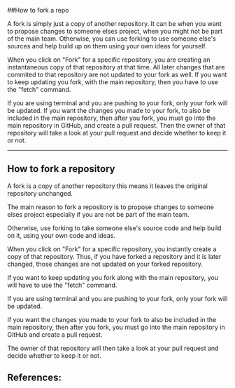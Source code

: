 ##How to fork a repo

A fork is simply just a copy of another repository. It can be when you want to propose changes to someone elses project, when you might not be part of the main team. Otherwise, you can use forking to use someone else's sources and help build up on them using your own ideas for yourself.

When you click on "Fork" for a specific repository, you are creating an instantaneous copy of that repository at that time. All later changes that are commited to that repository are not updated to your fork as well. If you want to keep updating you fork, with the main repository, then you have to use the "fetch" command.

If you are using terminal and you are pushing to your fork, only your fork will be updated. If you want the changes you made to your fork, to also be included in the main repository, then after you fork, you must go into the main repository in GitHub, and create a pull request. Then the owner of that repository will take a look at your pull request and decide whether to keep it or not.

---



## How to fork a repository

A fork is a copy of another repository this means it leaves the original repository unchanged.

The main reason to fork a repository is to propose changes to someone elses project especially if you are not be part of the main team.

Otherwise, use forking to take someone else's source code and help build on it, using your own code and ideas.

When you click on "Fork" for a specific repository, you instantly create a copy of that repository.  Thus, if you have forked a repository and it is later changed, those changes are not updated on your forked repository.

If you want to keep updating you fork along with the main repository, you will have to use the "fetch" command.

If you are using terminal and you are pushing to your fork, only your fork will be updated.

If you want the changes you made to your fork to also be included in the main repository, then after you fork, you must go into the main repository in GitHub and create a pull request.

The owner of that repository will then take a look at your pull request and decide whether to keep it or not.

## References:

